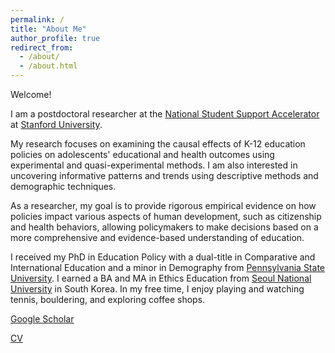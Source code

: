 ```yaml
---
permalink: /
title: "About Me"
author_profile: true
redirect_from: 
  - /about/
  - /about.html
---
```


Welcome! 

I am a postdoctoral researcher at the [National Student Support Accelerator](https://studentsupportaccelerator.org/) at [Stanford University](https://ed.stanford.edu/).

My research focuses on examining the causal effects of K-12 education policies on adolescents' educational and health outcomes using experimental and quasi-experimental methods. I am also interested in uncovering informative patterns and trends using descriptive methods and demographic techniques.

As a researcher, my goal is to provide rigorous empirical evidence on how policies impact various aspects of human development, such as citizenship and health behaviors, allowing policymakers to make decisions based on a more comprehensive and evidence-based understanding of education. 

I received my PhD in Education Policy with a dual-title in Comparative and International Education and a minor in Demography from [Pennsylvania State University](https://ed.psu.edu/academics/departments/department-education-policy-studies). I earned a BA and MA in Ethics Education from [Seoul National University](https://edu.snu.ac.kr/en/) in South Korea. In my free time, I enjoy playing and watching tennis, bouldering, and exploring coffee shops.

[Google Scholar](https://scholar.google.com/citations?user=7SVYZhEAAAAJ&hl=en)

[CV](https://jillijung.github.io/cv/)
